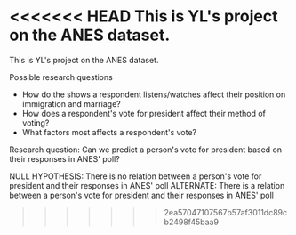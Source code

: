 <<<<<<< HEAD
This is YL's project on the ANES dataset. 
=======
This is YL's project on the ANES dataset. 

Possible research questions
 - How do the shows a respondent listens/watches affect their position on immigration and marriage?
 - How does a respondent's vote for president affect their method of voting?
 - What factors most affects a respondent's vote?


Research question: Can we predict a person's vote for president based on their responses in ANES' poll?

NULL HYPOTHESIS: There is no relation between a person's vote for president and their responses in ANES' poll
ALTERNATE: There is a relation between a person's vote for president and their responses in ANES' poll
>>>>>>> 2ea57047107567b57af3011dc89cb2498f45baa9
